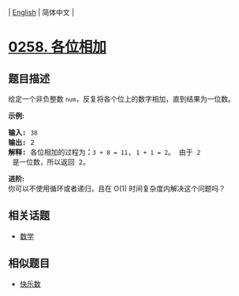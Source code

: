 
| [English](README_EN.md) | 简体中文 |
# [0258. 各位相加](https://leetcode-cn.com/problems/add-digits/)
## 题目描述
<p>给定一个非负整数 <code>num</code>，反复将各个位上的数字相加，直到结果为一位数。</p>

<p><strong>示例:</strong></p>

<pre><strong>输入:</strong> <code>38</code>
<strong>输出:</strong> 2 
<strong>解释: </strong>各位相加的过程为<strong>：</strong><code>3 + 8 = 11</code>, <code>1 + 1 = 2</code>。 由于&nbsp;<code>2</code> 是一位数，所以返回 2。
</pre>

<p><strong>进阶:</strong><br>
你可以不使用循环或者递归，且在 O(1) 时间复杂度内解决这个问题吗？</p>

## 相关话题
- [数学](https://leetcode-cn.com/tag/math)
## 相似题目
- [快乐数](../happy-number/README.md)
